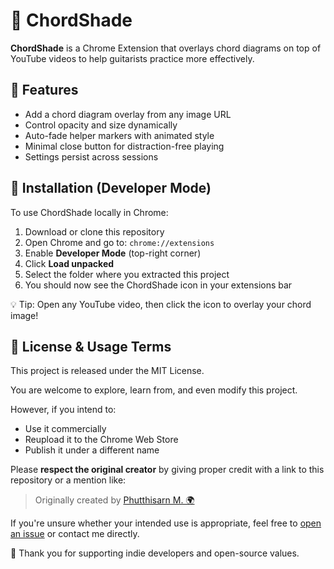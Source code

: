 # 🎸 ChordShade

**ChordShade** is a Chrome Extension that overlays chord diagrams on top of YouTube videos to help guitarists practice more effectively.

## 🔧 Features

- Add a chord diagram overlay from any image URL
- Control opacity and size dynamically
- Auto-fade helper markers with animated style
- Minimal close button for distraction-free playing
- Settings persist across sessions

## 🧭 Installation (Developer Mode)

To use ChordShade locally in Chrome:

1. Download or clone this repository
2. Open Chrome and go to: `chrome://extensions`
3. Enable **Developer Mode** (top-right corner)
4. Click **Load unpacked**
5. Select the folder where you extracted this project
6. You should now see the ChordShade icon in your extensions bar

💡 Tip: Open any YouTube video, then click the icon to overlay your chord image!


## 📄 License & Usage Terms

This project is released under the MIT License.

You are welcome to explore, learn from, and even modify this project.

However, if you intend to:

- Use it commercially  
- Reupload it to the Chrome Web Store  
- Publish it under a different name  

Please **respect the original creator** by giving proper credit with a link to this repository or a mention like:

> Originally created by [Phutthisarn M. 🌍](https://github.com/mars-earth)

If you're unsure whether your intended use is appropriate, feel free to [open an issue](https://github.com/mars-earth/chordshade/issues) or contact me directly.

🙏 Thank you for supporting indie developers and open-source values.
